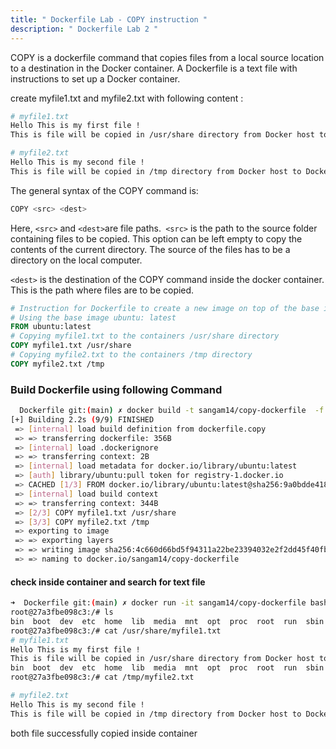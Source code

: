 ```yaml
---
title: " Dockerfile Lab - COPY instruction "
description: " Dockerfile Lab 2 "
---
```


COPY is a dockerfile command that copies files from a local source location to a destination in the Docker container. A Dockerfile is a text file with instructions to set up a Docker container.

create myfile1.txt and myfile2.txt with following content :

```sh
# myfile1.txt
Hello This is my first file !
This is file will be copied in /usr/share directory from Docker host to Docker Container.
```

```sh
# myfile2.txt
Hello This is my second file !
This is file will be copied in /tmp directory from Docker host to Docker Container.

```
The general syntax of the COPY command is:

```sh
COPY <src> <dest>

```
Here, `<src>` and `<dest>`are file paths.` <src>` is the path to the source folder containing files to be copied. This option can be left empty to copy the contents of the current directory. The source of the files has to be a directory on the local computer.

`<dest>` is the destination of the COPY command inside the docker container. This is the path where files are to be copied.

```Dockerfile
# Instruction for Dockerfile to create a new image on top of the base image (ubuntu)
# Using the base image ubuntu: latest
FROM ubuntu:latest
# Copying myfile1.txt to the containers /usr/share directory
COPY myfile1.txt /usr/share
# Copying myfile2.txt to the containers /tmp directory
COPY myfile2.txt /tmp

```
### Build Dockerfile using following Command 

```sh
  Dockerfile git:(main) ✗ docker build -t sangam14/copy-dockerfile  -f dockerfile.copy .
[+] Building 2.2s (9/9) FINISHED                                                                                                                                                                  
 => [internal] load build definition from dockerfile.copy                                                                                                                                    0.0s
 => => transferring dockerfile: 356B                                                                                                                                                         0.0s
 => [internal] load .dockerignore                                                                                                                                                            0.0s
 => => transferring context: 2B                                                                                                                                                              0.0s
 => [internal] load metadata for docker.io/library/ubuntu:latest                                                                                                                             2.1s
 => [auth] library/ubuntu:pull token for registry-1.docker.io                                                                                                                                0.0s
 => CACHED [1/3] FROM docker.io/library/ubuntu:latest@sha256:9a0bdde4188b896a372804be2384015e90e3f84906b750c1a53539b585fbbe7f                                                                0.0s
 => [internal] load build context                                                                                                                                                            0.0s
 => => transferring context: 344B                                                                                                                                                            0.0s
 => [2/3] COPY myfile1.txt /usr/share                                                                                                                                                        0.0s
 => [3/3] COPY myfile2.txt /tmp                                                                                                                                                              0.0s
 => exporting to image                                                                                                                                                                       0.0s
 => => exporting layers                                                                                                                                                                      0.0s
 => => writing image sha256:4c660d66bd5f94311a22be23394032e2f2dd45f40fb4831f8e083efe90488763                                                                                                 0.0s
 => => naming to docker.io/sangam14/copy-dockerfile    

 ```

 #### check inside container and search for text file 

```sh
➜  Dockerfile git:(main) ✗ docker run -it sangam14/copy-dockerfile bash                  
root@27a3fbe098c3:/# ls
bin  boot  dev  etc  home  lib  media  mnt  opt  proc  root  run  sbin  srv  sys  tmp  usr  var
root@27a3fbe098c3:/# cat /usr/share/myfile1.txt 
# myfile1.txt
Hello This is my first file !
This is file will be copied in /usr/share directory from Docker host to Docker Container.root@27a3fbe098c3:/# ls
bin  boot  dev  etc  home  lib  media  mnt  opt  proc  root  run  sbin  srv  sys  tmp  usr  var
root@27a3fbe098c3:/# cat /tmp/myfile2.txt 

# myfile2.txt
Hello This is my second file !
This is file will be copied in /tmp directory from Docker host to Docker Container.root@27a3fbe098c3:/# 

```
both file successfully copied inside container 





